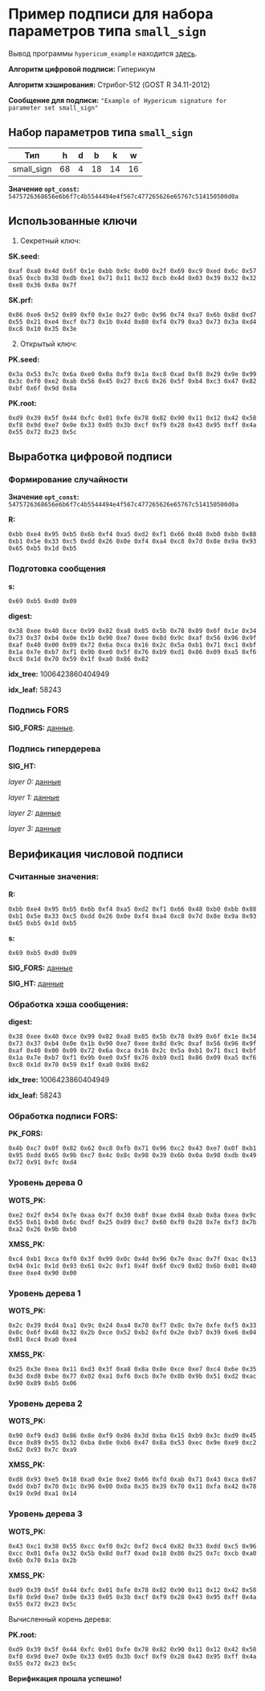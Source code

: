 # Пример подписи для набора параметров типа `small_sign`

Вывод программы `hypericum_example` находится [здесь](./output_small_sign.txt).

**Алгоритм цифровой подписи:** Гиперикум

**Алгоритм хэширования:** Стрибог-512 (GOST R 34.11-2012)

**Сообщение для подписи:** `"Example of Hypericum signature for parameter set small_sign"`

## Набор параметров типа `small_sign`

| Тип       | h  | d  | b | k  | w  |
| ----------|----|----|---|----|----|
| small_sign | 68 | 4 | 18 | 14 | 16 |

**Значение `opt_const`:** `5475726368656e6b6f7c4b5544494e4f567c477265626e65767c514150500d0a`

## Использованные ключи

1. Секретный ключ:

**SK.seed:**
```
0xaf 0xa0 0x4d 0x6f 0x1e 0xbb 0x9c 0x00 0x2f 0x69 0xc9 0xed 0x6c 0x57 0xa5 0xcb 0x38 0xdb 0xe1 0x71 0x11 0x32 0xcb 0x4d 0x03 0x39 0x32 0x32 0xe8 0x36 0x8a 0x7f
```

**SK.prf:**
```
0x86 0xe6 0x52 0x89 0xf0 0x1e 0x27 0x0c 0x96 0x74 0xa7 0x6b 0x8d 0xd7 0x55 0x21 0xe4 0xcf 0x73 0x1b 0x4d 0x80 0xf4 0x79 0xa3 0x73 0x3a 0xd4 0xc8 0x10 0x35 0x3e
```

2. Открытый ключ:

**PK.seed:**
```
0x3a 0x53 0x7c 0x6a 0xe0 0x0a 0xf9 0x1a 0xc8 0xad 0xf8 0x29 0x9e 0x99 0x3c 0xf0 0xe2 0xab 0x56 0x45 0x27 0xc6 0x26 0x5f 0xb4 0xc3 0x47 0x82 0xbf 0x6f 0x9d 0x8a
```

**PK.root:**
```
0xd9 0x39 0x5f 0x44 0xfc 0x01 0xfe 0x78 0x82 0x90 0x11 0x12 0x42 0x58 0xf8 0x9d 0xe7 0x0e 0x33 0x05 0x3b 0xcf 0xf9 0x28 0x43 0x95 0xff 0x4a 0x55 0x72 0x23 0x5c
```

## Выработка цифровой подписи

### Формирование случайности

**Значение `opt_const`:**  `5475726368656e6b6f7c4b5544494e4f567c477265626e65767c514150500d0a`

**R:**
```
0xbb 0xe4 0x95 0xb5 0x6b 0xf4 0xa5 0xd2 0xf1 0x66 0x48 0xb0 0xbb 0x88 0xb1 0x5e 0x33 0xc5 0xdd 0x26 0x0e 0xf4 0xa4 0xc8 0x7d 0x8e 0x9a 0x93 0x65 0xb5 0x1d 0xb5
```

### Подготовка сообщения

**s:**
```
0x69 0xb5 0xd0 0x09
```

**digest:**
```
0x38 0xee 0x40 0xce 0x99 0x82 0xa8 0x85 0x5b 0x78 0x89 0x6f 0x1e 0x34 0x73 0x37 0xb4 0x0e 0x1b 0x90 0xe7 0xee 0x8d 0x9c 0xaf 0x56 0x96 0x9f 0xaf 0x40 0x00 0x09 0x72 0x6a 0xca 0x16 0x2c 0x5a 0xb1 0x71 0xc1 0xbf 0x1a 0x7e 0xb7 0xf1 0x9b 0xe0 0x5f 0x76 0xb9 0xd1 0x86 0x09 0xa5 0xf6 0xc8 0x1d 0x70 0x59 0x1f 0xa0 0x86 0x82
```

**idx_tree:** 1006423860404949

**idx_leaf:** 58243

### Подпись FORS

**SIG_FORS:** [данные](./output_small_sign.txt?plain=1#L34).

### Подпись гипердерева

**SIG_HT:**

*layer 0:* [данные](./output_small_sign.txt?plain=1#L37)

*layer 1:* [данные](./output_small_sign.txt?plain=1#L38)

*layer 2:* [данные](./output_small_sign.txt?plain=1#L39)

*layer 3:* [данные](./output_small_sign.txt?plain=1#L40)

## Верификация числовой подписи

### Считанные значения:

**R:**
```
0xbb 0xe4 0x95 0xb5 0x6b 0xf4 0xa5 0xd2 0xf1 0x66 0x48 0xb0 0xbb 0x88 0xb1 0x5e 0x33 0xc5 0xdd 0x26 0x0e 0xf4 0xa4 0xc8 0x7d 0x8e 0x9a 0x93 0x65 0xb5 0x1d 0xb5
```

**s:**
```
0x69 0xb5 0xd0 0x09
```

**SIG_FORS:** [данные](./output_small_sign.txt?plain=1#L65)

**SIG_HT:** [данные](./output_small_sign.txt?plain=1#L67)

### Обработка хэша сообщения:

**digest:**
```
0x38 0xee 0x40 0xce 0x99 0x82 0xa8 0x85 0x5b 0x78 0x89 0x6f 0x1e 0x34 0x73 0x37 0xb4 0x0e 0x1b 0x90 0xe7 0xee 0x8d 0x9c 0xaf 0x56 0x96 0x9f 0xaf 0x40 0x00 0x09 0x72 0x6a 0xca 0x16 0x2c 0x5a 0xb1 0x71 0xc1 0xbf 0x1a 0x7e 0xb7 0xf1 0x9b 0xe0 0x5f 0x76 0xb9 0xd1 0x86 0x09 0xa5 0xf6 0xc8 0x1d 0x70 0x59 0x1f 0xa0 0x86 0x82
```

**idx_tree:** 1006423860404949

**idx_leaf:** 58243

### Обработка подписи FORS:

**PK_FORS:**
```
0x4b 0xc7 0x0f 0x82 0x62 0xc8 0xfb 0x71 0x96 0xc2 0x43 0xe7 0x0f 0xb1 0x95 0xdd 0x65 0x9b 0xc7 0x4c 0x8c 0x98 0x39 0x6b 0x0a 0x98 0xdb 0x49 0x72 0x91 0xfc 0xd4
```

### Уровень дерева 0

**WOTS_PK:**
```
0xe2 0x2f 0x54 0x7e 0xaa 0x7f 0x30 0x8f 0xae 0x84 0xab 0x8a 0xea 0x9c 0x55 0x61 0xb8 0x6c 0xdf 0x25 0x89 0xc7 0x60 0xf0 0x28 0x7e 0xf3 0x7b 0xa2 0x26 0x9b 0xb0
```

**XMSS_PK:**
```
0xc4 0xb1 0xca 0xf0 0x3f 0x99 0x0c 0x4d 0x96 0x7e 0xac 0x7f 0xac 0x13 0x94 0x1c 0x1d 0x93 0x61 0x2c 0xf1 0x4f 0x6f 0xc9 0x02 0x6b 0x01 0x40 0xee 0xe4 0x90 0x00
```

### Уровень дерева 1

**WOTS_PK:**
```
0x2c 0x39 0xd4 0xa1 0x9c 0x24 0xa4 0x70 0xf7 0x8c 0x7e 0xfe 0xf5 0x33 0x0c 0x6f 0x48 0x32 0x2b 0xce 0x52 0xb2 0xfd 0x2e 0xb7 0x39 0xe6 0x04 0x01 0xc4 0xa0 0xe4
```

**XMSS_PK:**
```
0x25 0x3e 0xea 0x11 0xd3 0x3f 0xa8 0x8a 0x8e 0xce 0xe7 0xc4 0x6e 0x35 0x3d 0xd8 0xbe 0x77 0x02 0xa1 0xf6 0xcb 0x7e 0x8b 0x9b 0x51 0xd2 0xac 0x90 0x89 0xb5 0x06
```

### Уровень дерева 2

**WOTS_PK:**
```
0x90 0xf9 0xd3 0x86 0x8e 0xf9 0x86 0x3d 0xba 0x15 0xb9 0x3c 0xd9 0x45 0xce 0x89 0x55 0x32 0xba 0x0e 0xb6 0x47 0x8a 0x53 0xec 0x9e 0xe9 0xc2 0x62 0x93 0x7c 0xa9
```

**XMSS_PK:**
```
0xd8 0x93 0xe5 0x18 0xa0 0x1e 0xe2 0x66 0xfd 0xab 0x71 0x43 0xca 0x67 0xdd 0xb7 0x70 0x1c 0x96 0x00 0x0a 0x35 0x39 0x70 0x11 0xfa 0x42 0x78 0x19 0x9d 0xa1 0x14
```

### Уровень дерева 3

**WOTS_PK:**
```
0x43 0xc1 0x38 0x55 0xcc 0xf0 0x2c 0xf2 0xc4 0x82 0x33 0xdd 0xc5 0x96 0xcc 0x01 0xfa 0x32 0x5b 0x8d 0xf7 0xad 0x18 0x86 0x25 0x7c 0xcb 0xa0 0x6b 0x70 0x1a 0x2b
```

**XMSS_PK:**
```
0xd9 0x39 0x5f 0x44 0xfc 0x01 0xfe 0x78 0x82 0x90 0x11 0x12 0x42 0x58 0xf8 0x9d 0xe7 0x0e 0x33 0x05 0x3b 0xcf 0xf9 0x28 0x43 0x95 0xff 0x4a 0x55 0x72 0x23 0x5c
```

Вычисленный корень дерева:

**PK.root:**
```
0xd9 0x39 0x5f 0x44 0xfc 0x01 0xfe 0x78 0x82 0x90 0x11 0x12 0x42 0x58 0xf8 0x9d 0xe7 0x0e 0x33 0x05 0x3b 0xcf 0xf9 0x28 0x43 0x95 0xff 0x4a 0x55 0x72 0x23 0x5c
```

**Верификация прошла успешно!**
